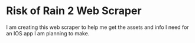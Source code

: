 # Risk of Rain 2 Web Scraper
I am creating this web scraper to help me get the assets and info I need for an IOS app I am planning to make.